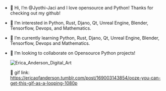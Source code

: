 - 👋 Hi, I’m @Jyothi-Jaci and I love opensource and Python! Thanks for checking out my github!
- 👀 I’m interested in Python, Rust, Djano, Qt, Unreal Engine, Blender, Tensorflow, Devops, and Mathematics.
- 🌱 I’m currently learning Python, Rust, Djano, Qt, Unreal Engine, Blender, Tensorflow, Devops and Mathematics.
- 💞️ I’m looking to collaborate on Opensource Python projects!
  
  ![Erica_Anderson_Digital_Art](https://user-images.githubusercontent.com/87783981/127405575-e46feb8a-19d8-41c0-8826-7843c985bc25.gif)
    
    🎨 gif link: https://ericaofanderson.tumblr.com/post/169003143854/ooze-you-can-get-this-gif-as-a-looping-1080p

<!---
Jyothi-Jaci/Jyothi-Jaci is a ✨ special ✨ repository because its `README.md` (this file) appears on your GitHub profile.
You can click the Preview link to take a look at your changes.
--->
